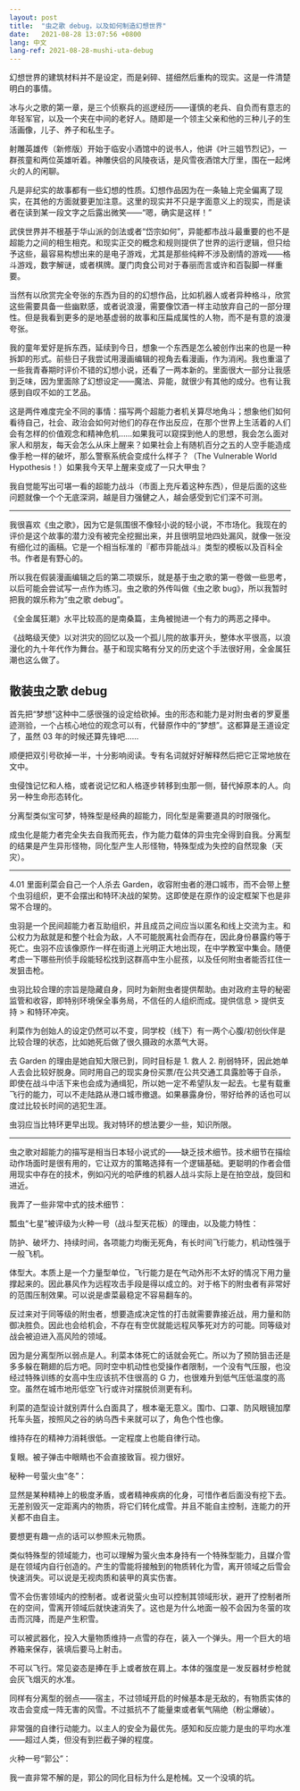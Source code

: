 ```yaml
---
layout: post
title:  "虫之歌 debug，以及如何制造幻想世界"
date:   2021-08-28 13:07:56 +0800
lang: 中文
lang-ref: 2021-08-28-mushi-uta-debug
---
```


幻想世界的建筑材料并不是设定，而是剁碎、搓细然后重构的现实。这是一件清楚明白的事情。

冰与火之歌的第一章，是三个侦察兵的巡逻经历——谨慎的老兵、自负而有意志的年轻军官，以及一个夹在中间的老好人。随即是一个领主父亲和他的三种儿子的生活画像，儿子、养子和私生子。

射雕英雄传（新修版）开始于临安小酒馆中的说书人，他讲《叶三姐节烈记》，一群孩童和两位英雄听着。神雕侠侣的风陵夜话，是风雪夜酒馆大厅里，围在一起烤火的人的闲聊。

凡是非纪实的故事都有一些幻想的性质。幻想作品因为在一条轴上完全偏离了现实，在其他的方面就要更加注意。这里的现实并不只是字面意义上的现实，而是读者在读到某一段文字之后露出微笑——“嗯，确实是这样！”

武侠世界并不根基于华山派的剑法或者“岱宗如何”，异能都市战斗最重要的也不是超能力之间的相生相克。和现实正交的概念和规则提供了世界的运行逻辑，但只给予这些，最容易构想出来的是电子游戏，尤其是那些纯粹不涉及剧情的游戏——格斗游戏，数字解谜，或者棋牌。厦门肉食公司对于春丽而言或许和百裂脚一样重要。

当然有以欣赏完全夸张的东西为目的的幻想作品，比如机器人或者异种格斗，欣赏这些需要具备一些幽默感，或者说浪漫，需要像饮酒一样主动放弃自己的一部分理性。但是我看到更多的是地基虚弱的故事和压扁成属性的人物，而不是有意的浪漫夸张。

我的童年爱好是拆东西，延续到今日，想象一个东西是怎么被创作出来的也是一种拆卸的形式。前些日子我尝试用漫画编辑的视角去看漫画，作为消闲。我也重温了一些我青春期时评价不错的幻想小说，还看了一两本新的。里面很大一部分让我感到乏味，因为里面除了幻想设定——魔法、异能，就很少有其他的成分。也有让我感到自叹不如的工艺品。

这是两件难度完全不同的事情：描写两个超能力者机关算尽地角斗；想象他们如何看待自己，社会、政治会如何对他们的存在作出反应，在那个世界上生活着的人们会有怎样的价值观念和精神危机……如果我可以窥探到他人的思想，我会怎么面对家人和朋友，每天会怎么从床上醒来？如果社会上有随机百分之五的人空手能造成像手枪一样的破坏，那么警察系统会变成什么样子？（The Vulnerable World Hypothesis！）如果我今天早上醒来变成了一只大甲虫？

我自觉能写出可堪一看的超能力战斗（市面上充斥着这种东西），但是后面的这些问题就像一个个无底深洞，越是目力强健之人，越会感受到它们深不可测。

----

我很喜欢《虫之歌》，因为它是氛围很不像轻小说的轻小说，不市场化。我现在的评价是这个故事的潜力没有被完全挖掘出来，并且很明显地四处漏风，就像一张没有细化过的画稿。它是一个相当标准的『都市异能战斗』类型的模板以及百科全书。作者是有野心的。

所以我在假装漫画编辑之后的第二项娱乐，就是基于虫之歌的第一卷做一些思考，以后可能会尝试写一点作为练习。虫之歌的外传叫做《虫之歌 bug》，所以我暂时把我的娱乐称为“虫之歌 debug”。

《全金属狂潮》水平比较高的是南桑篇，主角被抛进一个有力的两恶之择中。

《战略级天使》以对洪灾的回忆以及一个孤儿院的故事开头，整体水平很高，以浪漫化的九十年代作为舞台。基于和现实略有分叉的历史这个手法很好用，全金属狂潮也这么做了。

## 散装虫之歌 debug

首先把“梦想”这种中二感很强的设定给砍掉。虫的形态和能力是对附虫者的罗夏墨迹测验，一个占核心地位的观念可以有，代替原作中的“梦想”。这都算是王道设定了，虽然 03 年的时候还算先锋吧……

顺便把双引号砍掉一半，十分影响阅读。专有名词就好好解释然后把它正常地放在文中。

虫侵蚀记忆和人格，或者说记忆和人格逐步转移到虫那一侧，替代掉原本的人。向另一种生命形态转化。

分离型类似宝可梦，特殊型是经典的超能力，同化型是需要道具的时限强化。

成虫化是能力者完全失去自我而死去，作为能力载体的异虫完全得到自我。分离型的结果是产生异形怪物，同化型产生人形怪物，特殊型成为失控的自然现象（天灾）。

----

4.01 里面利菜会自己一个人杀去 Garden，收容附虫者的港口城市，而不会带上整个虫羽组织，更不会摆出和特环决战的架势。这即使是在原作的设定框架下也是非常不合理的。

虫羽是一个民间超能力者互助组织，并且成员之间应当以匿名和线上交流为主。和公权力为敌就是和整个社会为敌，人不可能脱离社会而存在，因此身份暴露约等于死亡。虫羽不应该像原作一样在街道上光明正大地出现，在中学教室中集会。随便考虑一下哪些刑侦手段能轻松找到这群高中生小屁孩，以及任何附虫者能否扛住一发狙击枪。

虫羽比较合理的宗旨是隐藏自身，同时为新附虫者提供帮助。由对政府主导的秘密监管和收容，即特别环境保全事务局，不信任的人组织而成。提供信息 > 提供支持 > 和特环冲突。

利菜作为创始人的设定仍然可以不变，同学校（线下）有一两个心腹/初创伙伴是比较合理的状态，比如她死后做了很久摄政的水蒸气大哥。

去 Garden 的理由是她自知大限已到，同时目标是 1. 救人 2. 削弱特环，因此她单人去会比较好脱身。同时用自己的现实身份买票/在公共交通工具露脸等于自杀，即使在战斗中活下来也会成为通缉犯，所以她一定不希望队友一起去。七星有载重飞行的能力，可以不走陆路从港口城市撤退。如果暴露身份，带好给养的话也可以度过比较长时间的逃犯生涯。

虫羽应当比特环更早出现。我对特环的想法要少一些，知识所限。

----

虫之歌对超能力的描写是相当日本轻小说式的——缺乏技术细节。技术细节在描绘动作场面时是很有用的，它让双方的策略选择有一个逻辑基础。更聪明的作者会借用现实中存在的技术，例如闪光的哈萨维的机器人战斗实际上是在拍空战，旋回和进近。

我弄了一些非常中式的技术细节：

瓢虫“七星”被评级为火种一号（战斗型天花板）的理由，以及能力特性：

防护、破坏力、持续时间，各项能力均衡无死角，有长时间飞行能力，机动性强于一般飞机。

体型大。本质上是一个力量型单位，飞行能力是在气动外形不太好的情况下用力量撑起来的。因此暴风作为远程攻击手段是得以成立的。对于格下的附虫者有非常好的范围压制效果。可以说是虐菜最稳定不容易翻车的。

反过来对于同等级的附虫者，想要造成决定性的打击就需要靠接近战，用力量和防御决胜负。因此也会给机会，不存在有空优就能远程风筝死对方的可能。同等级对战会被迫进入高风险的领域。

因为是分离型所以弱点是人。利菜本体死亡的话就会死亡。所以为了预防狙击还是多多躲在鞘翅的后方吧。同时空中机动性也受操作者限制，一个没有气压服，也没经过特殊训练的女高中生应该抗不住很高的 G 力，也很难升到低气压低温度的高空。虽然在城市地形低空飞行或许对摆脱侦测更有利。

利菜的造型设计就别弄什么白面具了，根本毫无意义。围巾、口罩、防风眼镜加摩托车头盔，按照风之谷的纳乌西卡来就可以了，角色个性也像。

维持存在的精神力消耗很低。一定程度上也能自律行动。

复眼。被子弹击中眼睛也不会直接致盲。视力很好。

秘种一号萤火虫“冬”：

显然是某种精神上的极度矛盾，或者精神疾病的化身，可惜作者后面没有挖下去。无差别毁灭一定距离内的物质，将它们转化成雪。并且不能自主控制，连能力的开关都不由自主。

要想更有趣一点的话可以参照未元物质。

类似特殊型的领域能力，也可以理解为萤火虫本身持有一个特殊型能力，且媒介雪是在领域内自行创造的。产生的雪能将接触到的物质转化为雪，离开领域之后雪会快速消失。可以说是无视肉质和装甲的真实伤害。

雪不会伤害领域内的控制者。或者说萤火虫可以控制其领域形状，避开了控制者所在的空间，雪离开领域后就快速消失了。这也是为什么地面一般不会因为冬萤的攻击而沉降，而是产生积雪。

可以被武器化，投入大量物质维持一点雪的存在，装入一个弹头。用一个巨大的培养箱来保存，装填后要马上射击。

不可以飞行。常见姿态是捧在手上或者放在肩上。本体的强度是一发反器材步枪就会灰飞烟灭的水准。

同样有分离型的弱点——宿主，不过领域开启的时候基本是无敌的，有物质实体的攻击会变成一阵无害的风雪。不过抵抗不了能量束或者氧气隔绝（粉尘爆破）。

非常强的自律行动能力。以主人的安全为最优先。感知和反应能力是虫的平均水准——超过人类，但没有到拦截子弹的程度。

火种一号“郭公”：

我一直非常不解的是，郭公的同化目标为什么是枪械。又一个没填的坑。


